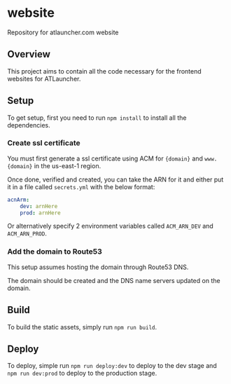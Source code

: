 # website

Repository for atlauncher.com website

## Overview

This project aims to contain all the code necessary for the frontend websites for ATLauncher.

## Setup

To get setup, first you need to run `npm install` to install all the dependencies.

### Create ssl certificate

You must first generate a ssl certificate using ACM for `{domain}` and `www.{domain}` in the us-east-1
region.

Once done, verified and created, you can take the ARN for it and either put it in a file called
`secrets.yml` with the below format:

```yml
acnArm:
    dev: arnHere
    prod: arnHere
```

Or alternatively specify 2 environment variables called `ACM_ARN_DEV` and `ACM_ARN_PROD`.

### Add the domain to Route53

This setup assumes hosting the domain through Route53 DNS.

The domain should be created and the DNS name servers updated on the domain.

## Build

To build the static assets, simply run `npm run build`.

## Deploy

To deploy, simple run `npm run deploy:dev` to deploy to the dev stage and `npm run dev:prod` to
deploy to the production stage.
